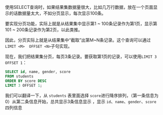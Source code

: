使用SELECT查询时，如果结果集数据量很大，比如几万行数据，放在一个页面显示的话数据量太大，不如分页显示，每次显示100条。

要实现分页功能，实际上就是从结果集中显示第1 ~ 100条记录作为第1页，显示第101 ~ 200条记录作为第2页，以此类推。

因此，分页实际上就是从结果集中“截取”出第M~N条记录。这个查询可以通过`LIMIT <M>  OFFSET <N>`子句实现。

现在，我们把结果集分页，每页3条记录。要获取第1页的记录，可以使用`LIMIT 3 OFFSET 1`：

```sql
SELECT id, name, gender, score
FROM students
ORDER BY score DESC
LIMIT 3 OFFSET 1;
```

我们可以翻译一下，从 `students` 表里面选择 `score`进行降序排列，（第一条信息为0）从第二条信息开始，总共显示3条信息显示 ，显示 `id`、`name`、`gender`、`score` 四列信息